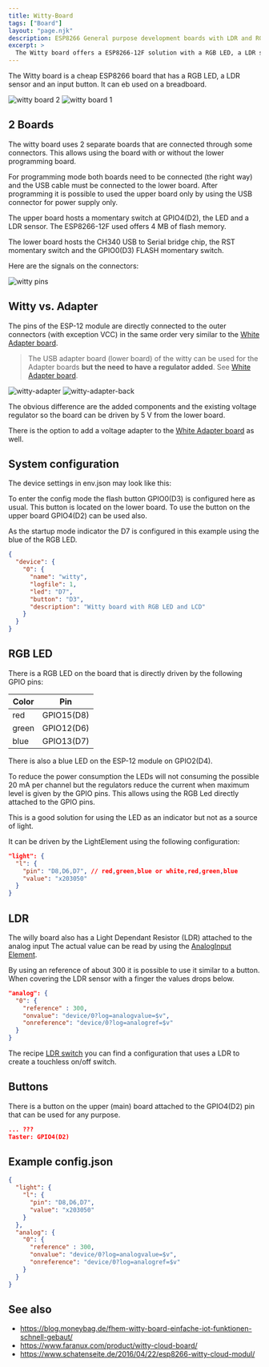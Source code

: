 ```yaml
---
title: Witty-Board
tags: ["Board"]
layout: "page.njk"
description: ESP8266 General purpose development boards with LDR and RGB led.
excerpt: >
  The Witty board offers a ESP8266-12F solution with a RGB LED, a LDR sensor and an input button. It can be used on a breadboard.
---
```


The Witty board is a cheap ESP8266 board that has a RGB LED, a LDR sensor and an input button. It can eb used on a breadboard.

![witty board 2](/boards/witty.jpg)
![witty board 1](/boards/witty1.jpg)


## 2 Boards

The witty board uses 2 separate boards that are connected through some connectors.
This allows using the board with or without the lower programming board.

For programming mode both boards need to be connected (the right way) and the USB cable must be connected to the lower board.
After programming it is possible to used the upper board only by using the USB connector for power supply only.

The upper board hosts a momentary switch at GPIO4(D2), the LED and a LDR sensor. The
ESP8266-12F used offers 4 MB of flash memory.

The lower board hosts the CH340 USB to Serial bridge chip, the RST momentary switch and the GPIO0(D3) FLASH momentary switch.

Here are the signals on the connectors:

![witty pins](/boards/wittypins.png )


## Witty vs. Adapter

The pins of the ESP-12 module are directly connected to the outer connectors (with exception VCC)
in the same order very similar to the [White Adapter board](/boards/whiteadapter.md).

> The USB adapter board (lower board) of the witty can be used for the Adapter boards
> **but the need to have a regulator added**. See [White Adapter board](/boards/whiteadapter.md).

![witty-adapter](/boards/witty-adapter.jpg)
![witty-adapter-back](/boards/witty-adapter-back.jpg)

The obvious difference are the added components and the existing voltage regulator so the board can be driven by 5 V from the lower board.

There is the option to add a voltage adapter to the [White Adapter board](/boards/whiteadapter.md) as well.


## System configuration

The device settings in env.json may look like this:

To enter the config mode the flash button GPIO0(D3) is configured here as usual.
This button is located on the lower board. To use the button on the upper board GPIO4(D2) can be used also.

As the startup mode indicator the D7 is configured in this example using the blue of the RGB LED.

``` json
{
  "device": {
    "0": {
      "name": "witty",
      "logfile": 1,
      "led": "D7",
      "button": "D3",
      "description": "Witty board with RGB LED and LCD"
    }
  }
}
```


## RGB LED

There is a RGB LED on the board that is directly driven by the following GPIO pins:

| Color | Pin        |
| ----- | ---------- |
| red   | GPIO15(D8) |
| green | GPIO12(D6) |
| blue  | GPIO13(D7) |

There is also a blue LED on the ESP-12 module on GPIO2(D4).

To reduce the power consumption the LEDs will not consuming the possible 20 mA per channel but the regulators reduce the current when maximum level is given by the GPIO pins. This allows using the RGB Led directly attached to the GPIO pins.

This is a good solution for using the LED as an indicator but not as a source of light.

It can be driven by the LightElement using the following configuration:

``` json
"light": {
  "l": {
    "pin": "D8,D6,D7", // red,green,blue or white,red,green,blue
    "value": "x203050"
  }
}
```


## LDR

The willy board also has a Light Dependant Resistor (LDR) attached to the analog input The actual value can be read by using the
[AnalogInput Element](/elements/analog.md).

By using an reference of about 300 it is possible to use it similar to a button.
When covering the LDR sensor with a finger the values drops below.

``` json
"analog": {
  "0": {
    "reference" : 300,
    "onvalue": "device/0?log=analogvalue=$v",
    "onreference": "device/0?log=analogref=$v"
  }
}
```

The recipe [LDR switch](/recipes/ldrswitch.md) you can find a configuration that
uses a LDR to create a touchless on/off switch.


## Buttons

There is a button on the upper (main) board attached to the GPIO4(D2) pin that can be used for any purpose.

``` json
... ???
Taster: GPIO4(D2)
```


## Example config.json


``` json
{
  "light": {
    "l": {
      "pin": "D8,D6,D7",
      "value": "x203050"
    }
  },
  "analog": {
    "0": {
      "reference" : 300,
      "onvalue": "device/0?log=analogvalue=$v",
      "onreference": "device/0?log=analogref=$v"
    }
  }
}
```


## See also

* <https://blog.moneybag.de/fhem-witty-board-einfache-iot-funktionen-schnell-gebaut/>
* <https://www.faranux.com/product/witty-cloud-board/>
* <https://www.schatenseite.de/2016/04/22/esp8266-witty-cloud-modul/>


